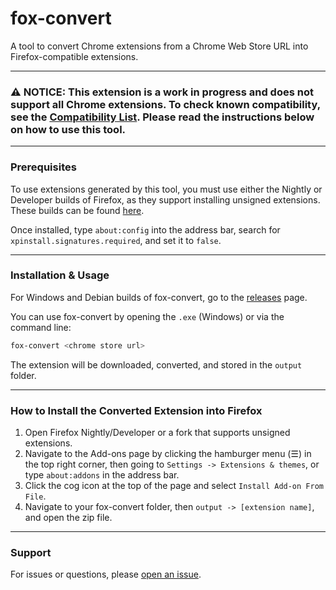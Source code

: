 # fox-convert

A tool to convert Chrome extensions from a Chrome Web Store URL into Firefox-compatible extensions.

***

### ⚠️ NOTICE: This extension is a work in progress and does not support all Chrome extensions. To check known compatibility, see the [Compatibility List](../../wiki/Compatibility-List). Please read the instructions below on how to use this tool.

***

### Prerequisites

To use extensions generated by this tool, you must use either the Nightly or Developer builds of Firefox, as they support installing unsigned extensions. These builds can be found [here](https://www.mozilla.org/firefox/channel/desktop/).

Once installed, type `about:config` into the address bar, search for `xpinstall.signatures.required`, and set it to `false`.

***

### Installation & Usage

For Windows and Debian builds of fox-convert, go to the [releases](../../releases) page.

You can use fox-convert by opening the `.exe` (Windows) or via the command line:
```sh
fox-convert <chrome store url>
```
The extension will be downloaded, converted, and stored in the `output` folder.

***

### How to Install the Converted Extension into Firefox

1. Open Firefox Nightly/Developer or a fork that supports unsigned extensions.
2. Navigate to the Add-ons page by clicking the hamburger menu (☰) in the top right corner, then going to `Settings -> Extensions & themes`, or type `about:addons` in the address bar.
3. Click the cog icon at the top of the page and select `Install Add-on From File`.
4. Navigate to your fox-convert folder, then `output -> [extension name]`, and open the zip file.

***

### Support

For issues or questions, please [open an issue](../../issues).
